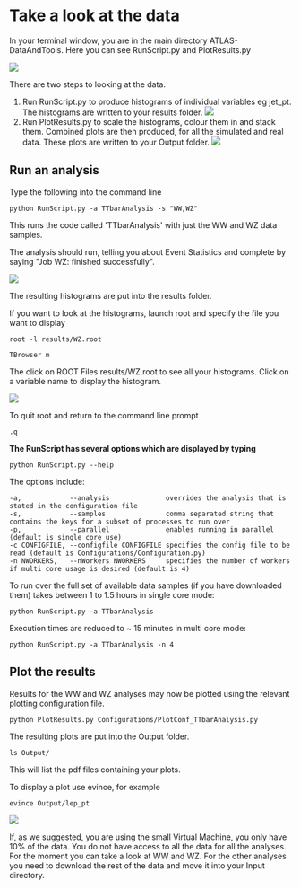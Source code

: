 # Take a look at the data

In your terminal window, you are in the main directory ATLAS-DataAndTools.  Here you can see RunScript.py and PlotResults.py


![](Output/ls.png)

There are two steps to looking at the data.

1. Run RunScript.py to produce histograms of individual variables eg jet_pt.  The histograms are written to your results folder. ![](Output/jetPT.png)
2. Run PlotResults.py to scale the histograms, colour them in and stack them.  Combined plots are then produced, for all the simulated and real data.  These plots are written to your Output folder.
![](Output/jet_pt.jpg)
## Run an analysis

Type the following into the command line

    python RunScript.py -a TTbarAnalysis -s "WW,WZ"

This runs the code called 'TTbarAnalysis' with just the WW and WZ data samples.

The analysis should run, telling you about Event Statistics and complete by saying "Job WZ: finished successfully".


![](Output/RunScriptWWWZ.png)


The resulting histograms are put into the results folder.

If you want to look at the histograms, launch root and specify the file you want to display
    
    root -l results/WZ.root
    
    TBrowser m
    
The click on ROOT Files results/WZ.root to see all your histograms.
Click on a variable name to display the histogram.


![](Output/TBrowserResults.png)

To quit root and return to the command line prompt

    .q
    

**The RunScript has several options which are displayed by typing**

    python RunScript.py --help

The options include:

    -a,            --analysis              overrides the analysis that is stated in the configuration file
    -s,            --samples               comma separated string that contains the keys for a subset of processes to run over
    -p,            --parallel              enables running in parallel (default is single core use)
    -c CONFIGFILE, --configfile CONFIGFILE specifies the config file to be read (default is Configurations/Configuration.py)
    -n NWORKERS,   --nWorkers NWORKERS     specifies the number of workers if multi core usage is desired (default is 4)

To run over the full set of available data samples (if you have downloaded them) takes between 1 to 1.5 hours in single core mode:

    python RunScript.py -a TTbarAnalysis

Execution times are reduced to ~ 15 minutes in multi core mode:

    python RunScript.py -a TTbarAnalysis -n 4


## Plot the results

Results for the WW and WZ analyses may now be plotted using the relevant plotting configuration file. 

    python PlotResults.py Configurations/PlotConf_TTbarAnalysis.py

The resulting plots are put into the Output folder.

    ls Output/
    
This will list the pdf files containing your plots.    

To display a plot use evince, for example

    evince Output/lep_pt
    
    
![](Output/lepPT.png)


If, as we suggested, you are using the small Virtual Machine, you only have 10% of the data.  You do not have access to all the data for all the analyses.  For the moment you can take a look at WW and WZ.  For the other analyses you need to download the rest of the data and move it into your Input directory.


